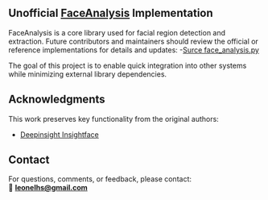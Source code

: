 ## Unofficial [FaceAnalysis](https://huggingface.co/spaces/leonelhs/FaceAnalysis) Implementation

FaceAnalysis is a core library used for facial region detection and extraction.
Future contributors and maintainers should review the official or reference
implementations for details and updates:
-[Surce face_analysis.py](https://github.com/deepinsight/insightface/blob/master/python-package/insightface/app/face_analysis.py)

The goal of this project is to enable quick integration into other systems
while minimizing external library dependencies.

## Acknowledgments

This work preserves key functionality from the original authors:
- [Deepinsight Insightface](https://github.com/deepinsight/insightface)

## Contact

For questions, comments, or feedback, please contact:  
📧 **leonelhs@gmail.com**